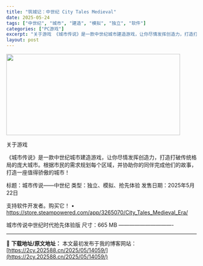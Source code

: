 ```yaml
---
title: "筑城记：中世纪 City Tales Medieval"
date: 2025-05-24
tags: ["中世纪", "城市", "建造", "模拟", "独立", "软件"]
categories: ["PC游戏"]
excerpt: "关于游戏 《城市传说》是一款中世纪城市建造游戏，让你尽情发挥创造力，打造打破传统格局的庞大城市。根据市民的需求规划每个区域，并协助你的同伴完成他们的故事，打造一座值得骄傲的城市！ 标题：城市传说——中世纪 类型：独立、模拟、抢先体验 发售日期：2025年5月22日 支持软件开发者。购买它！ • ht&hellip;"
layout: post
---
```


<img src="https://2cy.202588.cn/wp-content/uploads/2025/05/2025052403031219.webp" alt="" width="460" height="215" class="aligncenter size-full wp-image-14046" />

关于游戏

《城市传说》是一款中世纪城市建造游戏，让你尽情发挥创造力，打造打破传统格局的庞大城市。根据市民的需求规划每个区域，并协助你的同伴完成他们的故事，打造一座值得骄傲的城市！

标题：城市传说——中世纪
类型：独立、模拟、抢先体验
发售日期：2025年5月22日

支持软件开发者。购买它！
• https://store.steampowered.com/app/3265070/City_Tales_Medieval_Era/

城市传说中世纪时代抢先体验版
尺寸：665 MB
——————————- 

---
📖 **下载地址/原文地址：** 本文最初发布于我的博客网站：[https://2cy.202588.cn/2025/05/14059/](https://2cy.202588.cn/2025/05/14059/)
